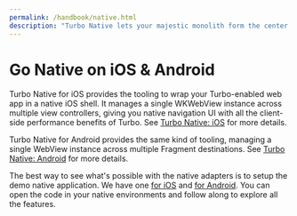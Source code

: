 ```yaml
---
permalink: /handbook/native.html
description: "Turbo Native lets your majestic monolith form the center of your native iOS and Android apps, with seamless transitions between web and native sections."
---
```


# Go Native on iOS & Android

Turbo Native for iOS provides the tooling to wrap your Turbo-enabled web app in a native iOS shell. It manages a single WKWebView instance across multiple view controllers, giving you native navigation UI with all the client-side performance benefits of Turbo. See <a href="https://github.com/hotwired/turbo-ios">Turbo Native: iOS</a> for more details.

Turbo Native for Android provides the same kind of tooling, managing a single WebView instance across multiple Fragment destinations. See <a href="https://github.com/hotwired/turbo-android">Turbo Native: Android</a> for more details.

The best way to see what's possible with the native adapters is to setup the demo native application. We have one [for iOS](https://github.com/hotwired/turbo-ios/blob/main/Demo/README.md) and [for Android](https://github.com/hotwired/turbo-android/blob/main/demo/README.md). You can open the code in your native environments and follow along to explore all the features.